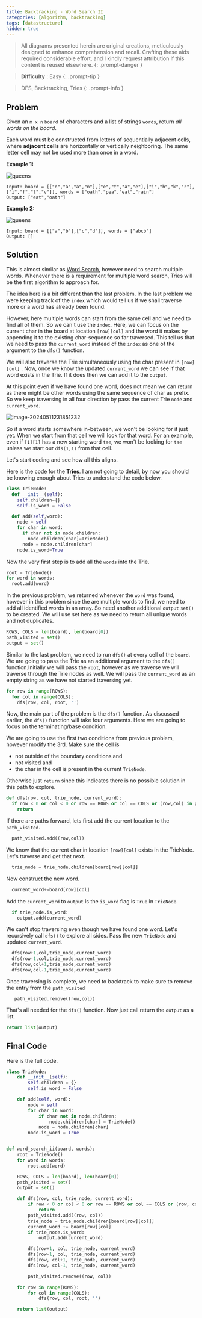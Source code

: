 ```yaml
---
title: Backtracking - Word Search II
categories: [algorithm, backtracking]
tags: [datastructure]
hidden: true
---
```


> All diagrams presented herein are original creations, meticulously designed to enhance comprehension and recall. Crafting these aids required considerable effort, and I kindly request attribution if this content is reused elsewhere.
{: .prompt-danger }

> **Difficulty** :  Easy
{: .prompt-tip }

> DFS, Backtracking, Tries
{: .prompt-info }

## Problem

Given an `m x n` `board` of characters and a list of strings `words`, return *all words on the board*.

Each word must be constructed from letters of sequentially adjacent cells, where **adjacent cells** are horizontally or vertically neighboring. The same letter cell may not be used more than once in a word.

**Example 1:**

![queens](../assets/img/search1.jpeg)

```
Input: board = [["o","a","a","n"],["e","t","a","e"],["i","h","k","r"],["i","f","l","v"]], words = ["oath","pea","eat","rain"]
Output: ["eat","oath"]
```

**Example 2:**

![queens](../assets/img/search2.jpeg)

```
Input: board = [["a","b"],["c","d"]], words = ["abcb"]
Output: []
```

## Solution

This is almost similar as [Word Search](https://adeveloperdiary.com/algorithm/matrices/word-search), however need to search multiple words. Whenever there is a requirement for multiple word search, Tries will be the first algorithm to approach for. 

The idea here is a bit different than the last problem. In the last problem we were keeping track of the `index` which would tell us if we shall traverse more or a word has already been found. 

However, here multiple words can start from the same cell and we need to find all of them. So we can't use the `index`. Here, we can focus on the current char in the board at location `[row][col]` and the word it makes by appending it to the existing char-sequence so far traversed. This tell us that we need to pass the `current_word` instead of the `index` as one of the argument to the `dfs()` function.

We will also traverse the Trie simultaneously using the char present in `[row][col]` . Now, once we know the updated `current_word` we can see if that word exists in the Trie. If it does then we can add it to the `output`. 

At this point even if we have found one word, does not mean we can return as there might be other words using the same sequence of char as prefix. So we keep traversing in all four direction by pass the current Trie `node` and `current_word`.

![image-20240511231851232](../assets/img/image-20240511231851232.jpg)

So if a word starts somewhere in-between, we won't be looking for it just yet. When we start from that cell we will look for that word. For an example, even if `[1][1]` has a new starting word `tae`, we won't be looking for `tae` unless we start our `dfs(1,1)` from that cell.

Let's start coding and see how all this aligns. 

Here is the code for the **Tries**. I am not going to detail, by now you should be knowing enough about Tries to understand the code below.

```python
class TrieNode:
  def __init__(self):
    self.children={}
    self.is_word = False

  def add(self,word):
    node = self
    for char in word:
      if char not in node.children:
        node.children[char]=TrieNode()
      node = node.children[char]
    node.is_word=True
```

Now the very first step is to add all the `words` into the Trie.

```python
root = TrieNode()
for word in words:
  root.add(word)
```

In the previous problem, we returned whenever the `word` was found, however in this problem since the are multiple words to find, we need to add all identified words in an array. So need another additional `output` `set()` to be created. We will use set here as we need to return all unique words and not duplicates.

```python
ROWS, COLS = len(board), len(board[0])
path_visited = set()
output = set()
```

Similar to the last problem, we need to run `dfs()` at every cell of the `board`. We are going to pass the Trie as an additional argument to the `dfs()` function.Initially we will pass the `root`, however as we traverse we will traverse through the Trie nodes as well. We will pass the `current_word` as an empty string as we have not started traversing yet.

```python
for row in range(ROWS):
  for col in range(COLS):
    dfs(row, col, root, '')
```

Now, the main part of the problem is the `dfs()` function. As discussed earlier, the `dfs()` function will take four arguments. Here we are going to focus on the terminating/base condition. 

We are going to use the first two conditions from previous problem, however modify the 3rd. Make sure the cell is

- not outside of the boundary conditions and 
- not visited and 
- the char in the cell is present in the current `TrieNode`.

Otherwise just `return` since this indicates there is no possible solution in this path to explore.

```python
def dfs(row, col, trie_node, current_word):
  if row < 0 or col < 0 or row == ROWS or col == COLS or (row,col) in path_visited or board[row][col] not in trie_node.children:
    return
```

If there are paths forward, lets first add the current location to the `path_visited`.

```python 
  path_visited.add((row,col))
```

We know that the current char in location `[row][col]` exists in the TrieNode. Let's traverse and get that next.

```python
  trie_node = trie_node.children[board[row][col]]
```

Now construct the new word.

```python
  current_word+=board[row][col]
```

Add the `current_word` to `output` is the `is_word` flag is `True` in `TrieNode`.

```python
  if trie_node.is_word:
    output.add(current_word)
```

We can't stop traversing even though we have found one word. Let's recursively call `dfs()` to explore all sides. Pass the new `TrieNode` and updated `current_word`.

```python
  dfs(row+1,col,trie_node,current_word)
  dfs(row-1,col,trie_node,current_word)
  dfs(row,col+1,trie_node,current_word)
  dfs(row,col-1,trie_node,current_word)
```

Once traversing is complete, we need to backtrack to make sure to remove the entry from the `path_visited`

```
   path_visited.remove((row,col))
```

That's all needed for the `dfs()` function. Now just call return the `output` as a list.

```python
return list(output)
```

## Final Code

Here is the full code.

```python
class TrieNode:
    def __init__(self):
        self.children = {}
        self.is_word = False

    def add(self, word):
        node = self
        for char in word:
            if char not in node.children:
                node.children[char] = TrieNode()
            node = node.children[char]
        node.is_word = True


def word_search_ii(board, words):
    root = TrieNode()
    for word in words:
        root.add(word)

    ROWS, COLS = len(board), len(board[0])
    path_visited = set()
    output = set()

    def dfs(row, col, trie_node, current_word):
        if row < 0 or col < 0 or row == ROWS or col == COLS or (row, col) in path_visited or board[row][col] not in trie_node.children:
            return
        path_visited.add((row, col))
        trie_node = trie_node.children[board[row][col]]
        current_word += board[row][col]
        if trie_node.is_word:
            output.add(current_word)

        dfs(row+1, col, trie_node, current_word)
        dfs(row-1, col, trie_node, current_word)
        dfs(row, col+1, trie_node, current_word)
        dfs(row, col-1, trie_node, current_word)

        path_visited.remove((row, col))

    for row in range(ROWS):
        for col in range(COLS):
            dfs(row, col, root, '')

    return list(output)
```







